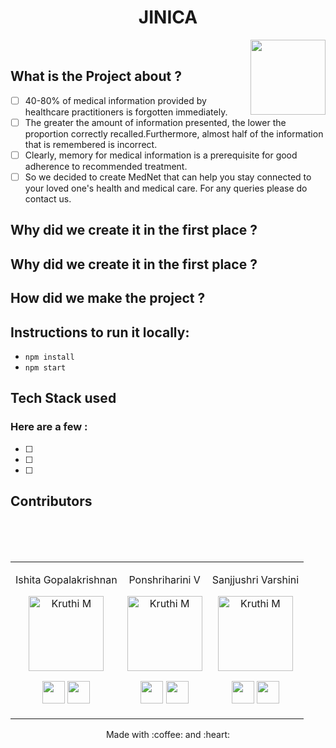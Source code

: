 
<h1 align="center">  JINICA </h1><img align='right' src = "https://i.pinimg.com/originals/dd/6d/fe/dd6dfe62c5d2cddaad50ba1c9480402c.gif"  height="120" alt="">

<br/>

## What is the Project about ?
- [ ]  40-80% of medical information provided by healthcare practitioners is forgotten immediately.                                                                     
- [ ]  The greater the amount of information presented, the lower the proportion correctly recalled.Furthermore, almost half of the information that is remembered is incorrect.
- [ ]  Clearly, memory for medical information is a prerequisite for good adherence to recommended treatment.
- [ ]  So we decided to create MedNet that can help you stay connected to your loved one's health and medical care. For any queries please do contact us.

## Why did we create it in the first place ?
## Why did we create it in the first place ?

## How did we make the project ?


## Instructions to run it locally:
- ```npm install``` 
- ```npm start```

## Tech Stack used
### Here are a few :
- [ ]   
- [ ]   
- [ ]   


## Contributors
<table>
<tr align="center">

<td >

Ishita Gopalakrishnan

<p align="center">
<img src = "https://media-exp1.licdn.com/dms/image/C5603AQF2uU4J13-aGg/profile-displayphoto-shrink_400_400/0/1617816011549?e=1642636800&v=beta&t=ENNjmQh9N8P76acrj247yOo5a8BwifWbS4NBoVDRpxg"  height="120" alt="Kruthi M">
</p>
<p align="center">
<a href = "https://github.com/IshitaG-2002IGK"><img src = "http://www.iconninja.com/files/241/825/211/round-collaboration-social-github-code-circle-network-icon.svg" width="36" height = "36"/></a>
<a href = "https://www.linkedin.com/in/ishita-gopalakrishnan-92949320b/">
<img src = "http://www.iconninja.com/files/863/607/751/network-linkedin-social-connection-circular-circle-media-icon.svg" width="36" height="36"/>
</a>
</p>
</td>

<br/>

<td >

Ponshriharini V

<p align="center">
<img src = "https://avatars.githubusercontent.com/u/75039501?v=4"  height="120" alt="Kruthi M">
</p>
<p align="center">
<a href = "https://github.com/harini-spec"><img src = "http://www.iconninja.com/files/241/825/211/round-collaboration-social-github-code-circle-network-icon.svg" width="36" height = "36"/></a>
<a href = "https://www.linkedin.com/in/ponshriharini-v-35ba5420a/">
<img src = "http://www.iconninja.com/files/863/607/751/network-linkedin-social-connection-circular-circle-media-icon.svg" width="36" height="36"/>
</a>
</p>
</td>

<br/>
<td >

Sanjjushri Varshini

<p align="center">
<img src = "https://avatars.githubusercontent.com/u/67419416?v=4"  height="120" alt="Kruthi M">
</p>
<p align="center">
<a href = "https://github.com/Sanjjushri"><img src = "http://www.iconninja.com/files/241/825/211/round-collaboration-social-github-code-circle-network-icon.svg" width="36" height = "36"/></a>
<a href = "https://www.linkedin.com/in/sanjjushri-varshini-r-aa33551ba/">
<img src = "http://www.iconninja.com/files/863/607/751/network-linkedin-social-connection-circular-circle-media-icon.svg" width="36" height="36"/>
</a>
</p>
</td>

<br/>



</tr>
</table>

  

<p align="center">
	Made with :coffee: and :heart:
</p>

